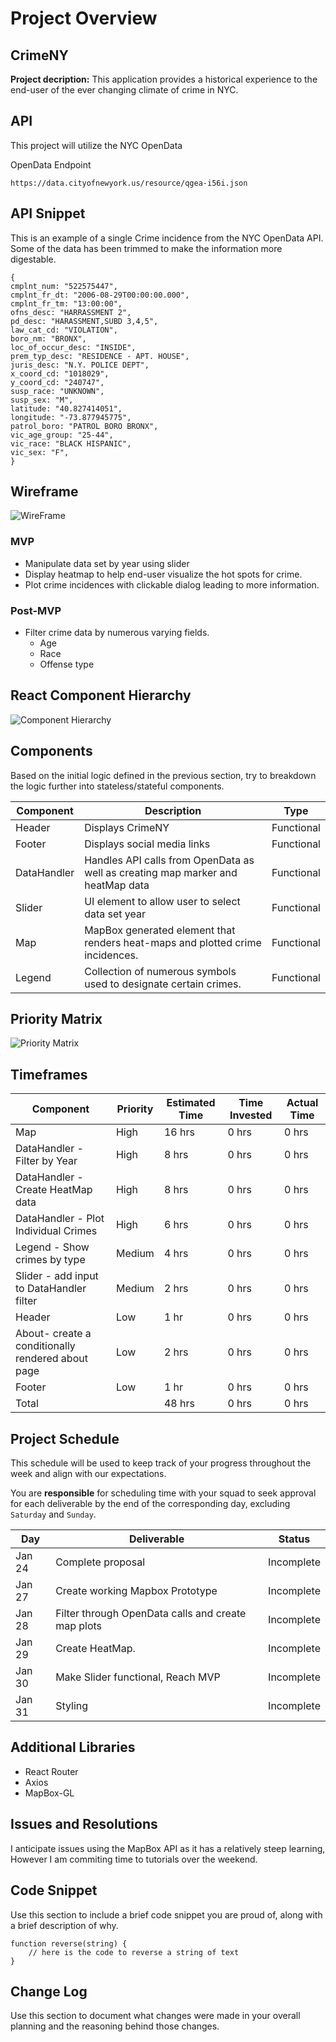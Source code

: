 # Project Overview


## CrimeNY

**Project decription:** This application provides a historical experience to the end-user of the ever changing climate of crime in NYC.

## API
This project will utilize the NYC OpenData

OpenData Endpoint
```
https://data.cityofnewyork.us/resource/qgea-i56i.json
```


## API Snippet

This is an example of a single Crime incidence from the NYC OpenData API. Some of the data has been trimmed to make the information more digestable.


```
{
cmplnt_num: "522575447",
cmplnt_fr_dt: "2006-08-29T00:00:00.000",
cmplnt_fr_tm: "13:00:00",
ofns_desc: "HARRASSMENT 2",
pd_desc: "HARASSMENT,SUBD 3,4,5",
law_cat_cd: "VIOLATION",
boro_nm: "BRONX",
loc_of_occur_desc: "INSIDE",
prem_typ_desc: "RESIDENCE - APT. HOUSE",
juris_desc: "N.Y. POLICE DEPT",
x_coord_cd: "1018029",
y_coord_cd: "240747",
susp_race: "UNKNOWN",
susp_sex: "M",
latitude: "40.827414051",
longitude: "-73.877945775",
patrol_boro: "PATROL BORO BRONX",
vic_age_group: "25-44",
vic_race: "BLACK HISPANIC",
vic_sex: "F",
}
```

## Wireframe

![WireFrame](https://res.cloudinary.com/dwtzncgxe/image/upload/v1579894712/WireFrame_sxlq6s.gif)



### MVP

- Manipulate data set by year using slider
- Display heatmap to help end-user visualize the hot spots for crime.
- Plot crime incidences with clickable dialog leading to more information.

### Post-MVP

- Filter crime data by numerous varying fields.
  - Age
  - Race
  - Offense type

  

## React Component Hierarchy

![Component Hierarchy](http://res.cloudinary.com/dwtzncgxe/image/upload/a_90/v1579896075/ComponentHierarchy_nfszou.jpg)

## Components

Based on the initial logic defined in the previous section, try to breakdown the logic further into stateless/stateful components. 

| Component   | Description                                                                     | Type       |
|-------------|---------------------------------------------------------------------------------|------------|
| Header      | Displays CrimeNY                                                                | Functional |
| Footer      | Displays social media links                                                     | Functional |
| DataHandler | Handles API calls from OpenData as well as creating map marker and heatMap data | Functional |
| Slider      | UI element to allow user to select data set year                                | Functional |
| Map         | MapBox generated element that renders heat-maps and plotted crime incidences.   | Functional |
| Legend      | Collection of numerous symbols used to designate certain crimes.                | Functional |

## Priority Matrix

![Priority Matrix](https://res.cloudinary.com/dwtzncgxe/image/upload/v1579897922/Screen_Shot_2020-01-24_at_3.31.26_PM_xfloyn.png)

## Timeframes

| Component                                         | Priority | Estimated Time | Time Invested | Actual Time |
|---------------------------------------------------|----------|----------------|---------------|-------------|
| Map                                               | High     | 16 hrs         | 0 hrs         | 0 hrs       |
| DataHandler - Filter by Year                      | High     | 8 hrs          | 0 hrs         | 0 hrs       |
| DataHandler - Create HeatMap data                 | High     | 8 hrs          | 0 hrs         | 0 hrs       |
| DataHandler - Plot Individual Crimes              | High     | 6 hrs          | 0 hrs         | 0 hrs       |
| Legend - Show crimes by type                      | Medium   | 4 hrs          | 0 hrs         | 0 hrs       |
| Slider - add input to DataHandler filter          | Medium   | 2 hrs          | 0 hrs         | 0 hrs       |
| Header                                            | Low      | 1 hr           | 0 hrs         | 0 hrs       |
| About- create a conditionally rendered about page | Low      | 2 hrs          | 0 hrs         | 0 hrs       |
| Footer                                            | Low      | 1 hr           | 0 hrs         | 0 hrs       |
| Total                                             |          | 48 hrs         | 0 hrs         | 0 hrs       |

## Project Schedule

This schedule will be used to keep track of your progress throughout the week and align with our expectations.  

You are **responsible** for scheduling time with your squad to seek approval for each deliverable by the end of the corresponding day, excluding `Saturday` and `Sunday`.

| Day    | Deliverable                                        | Status     |
|--------|----------------------------------------------------|------------|
| Jan 24 | Complete proposal                                  | Incomplete |
| Jan 27 | Create working Mapbox Prototype                    | Incomplete |
| Jan 28 | Filter through OpenData calls and create map plots | Incomplete |
| Jan 29 | Create HeatMap.                                    | Incomplete |
| Jan 30 | Make Slider functional, Reach MVP                              | Incomplete |
| Jan 31 | Styling                                            | Incomplete |

## Additional Libraries

* React Router
* Axios
* MapBox-GL

## Issues and Resolutions

I anticipate issues using the MapBox API as it has a relatively steep learning, However I am commiting time to tutorials over the weekend.

## Code Snippet

Use this section to include a brief code snippet you are proud of, along with a brief description of why.

```
function reverse(string) {
	// here is the code to reverse a string of text
}
```

## Change Log
 Use this section to document what changes were made in your overall planning and the reasoning behind those changes.  